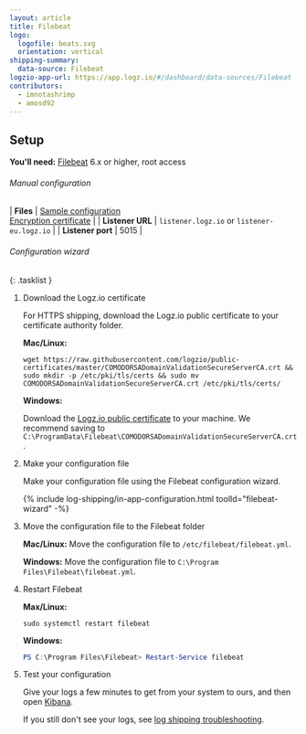 ```yaml
---
layout: article
title: Filebeat
logo:
  logofile: beats.svg
  orientation: vertical
shipping-summary:
  data-source: Filebeat
logzio-app-url: https://app.logz.io/#/dashboard/data-sources/Filebeat
contributors:
  - imnotashrimp
  - amosd92
---
```


## Setup

**You'll need:** [Filebeat](https://www.elastic.co/guide/en/beats/filebeat/current/filebeat-installation.html) 6.x or higher, root access

###### Manual configuration

| **Files** | [Sample configuration](https://raw.githubusercontent.com/logzio/logz-docs/master/shipping-config-samples/logz-filebeat-config.yml) <br /> [Encryption certificate](https://raw.githubusercontent.com/logzio/public-certificates/master/COMODORSADomainValidationSecureServerCA.crt) |
| **Listener URL** | `listener.logz.io` or `listener-eu.logz.io` |
| **Listener port** | 5015 |

###### Configuration wizard

{: .tasklist }
1. <span class="firstline"> Download the Logz.io certificate </span>

    For HTTPS shipping, download the Logz.io public certificate to your certificate authority folder.

    **Mac/Linux:**

    ```shell
    wget https://raw.githubusercontent.com/logzio/public-certificates/master/COMODORSADomainValidationSecureServerCA.crt && sudo mkdir -p /etc/pki/tls/certs && sudo mv COMODORSADomainValidationSecureServerCA.crt /etc/pki/tls/certs/
    ```

    **Windows:**

    Download the [Logz.io public certificate](https://raw.githubusercontent.com/logzio/public-certificates/master/COMODORSADomainValidationSecureServerCA.crt) to your machine. We recommend saving to `C:\ProgramData\Filebeat\COMODORSADomainValidationSecureServerCA.crt`.

2. <span class="firstline"> Make your configuration file </span>

    Make your configuration file using the Filebeat configuration wizard.

    <!-- logzio:filebeat-wizard -->

    {% include log-shipping/in-app-configuration.html toolId="filebeat-wizard" -%}

3. <span class="firstline"> Move the configuration file to the Filebeat folder </span>

    **Mac/Linux:** Move the configuration file to `/etc/filebeat/filebeat.yml`.

    **Windows:** Move the configuration file to `C:\Program Files\Filebeat\filebeat.yml`.

5. <span class="firstline"> Restart Filebeat </span>

    **Max/Linux:**

    ```shell
    sudo systemctl restart filebeat
    ```

    **Windows:**

    ```powershell
    PS C:\Program Files\Filebeat> Restart-Service filebeat
    ```

7. <span class="firstline">Test your configuration</span>

    Give your logs a few minutes to get from your system to ours, and then open [Kibana](https://app.logz.io/#/dashboard/kibana).

    If you still don't see your logs, see [log shipping troubleshooting]({{site.baseurl}}/user-guide/log-shipping/log-shipping-troubleshooting.html).
